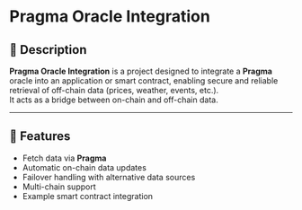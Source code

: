 # Pragma Oracle Integration

## 📌 Description  
**Pragma Oracle Integration** is a project designed to integrate a **Pragma** oracle into an application or smart contract, enabling secure and reliable retrieval of off-chain data (prices, weather, events, etc.).  
It acts as a bridge between on-chain and off-chain data.

---

## 🚀 Features  
- Fetch data via **Pragma**  
- Automatic on-chain data updates  
- Failover handling with alternative data sources  
- Multi-chain support  
- Example smart contract integration  
